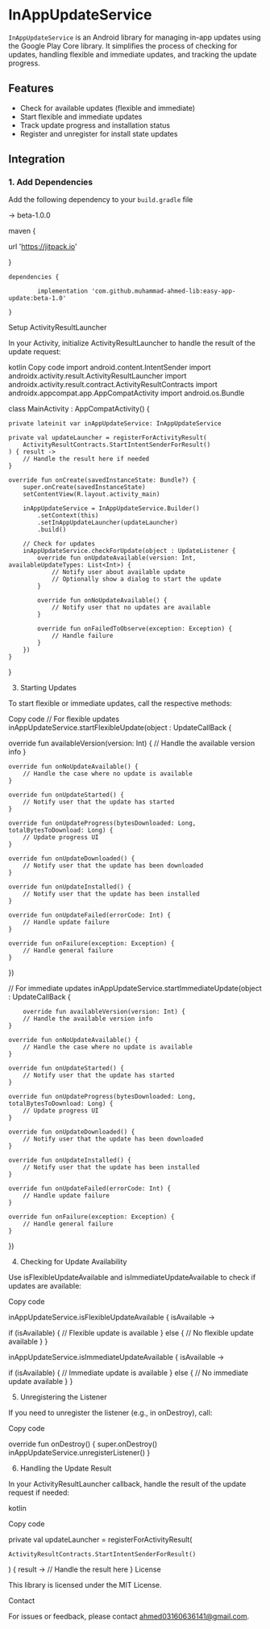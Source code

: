 # InAppUpdateService

`InAppUpdateService` is an Android library for managing in-app updates using the Google Play Core library. It simplifies the process of checking for updates, handling flexible and immediate updates, and tracking the update progress.

## Features

- Check for available updates (flexible and immediate)
- Start flexible and immediate updates
- Track update progress and installation status
- Register and unregister for install state updates

## Integration

### 1. Add Dependencies

Add the following dependency to your `build.gradle` file

<Latest-version> -> beta-1.0.0

maven { 

url 'https://jitpack.io'

}

	dependencies {
 
	        implementation 'com.github.muhammad-ahmed-lib:easy-app-update:beta-1.0'
				 
	}

 Setup ActivityResultLauncher

In your Activity, initialize ActivityResultLauncher to handle the result of the update request:

kotlin
Copy code
import android.content.IntentSender
import androidx.activity.result.ActivityResultLauncher
import androidx.activity.result.contract.ActivityResultContracts
import androidx.appcompat.app.AppCompatActivity
import android.os.Bundle

class MainActivity : AppCompatActivity() {

    private lateinit var inAppUpdateService: InAppUpdateService

    private val updateLauncher = registerForActivityResult(
        ActivityResultContracts.StartIntentSenderForResult()
    ) { result ->
        // Handle the result here if needed
    }

    override fun onCreate(savedInstanceState: Bundle?) {
        super.onCreate(savedInstanceState)
        setContentView(R.layout.activity_main)

        inAppUpdateService = InAppUpdateService.Builder()
            .setContext(this)
            .setInAppUpdateLauncher(updateLauncher)
            .build()

        // Check for updates
        inAppUpdateService.checkForUpdate(object : UpdateListener {
            override fun onUpdateAvailable(version: Int, availableUpdateTypes: List<Int>) {
                // Notify user about available update
                // Optionally show a dialog to start the update
            }

            override fun onNoUpdateAvailable() {
                // Notify user that no updates are available
            }

            override fun onFailedToObserve(exception: Exception) {
                // Handle failure
            }
        })
    }
}

3. Starting Updates

To start flexible or immediate updates, call the respective methods:

Copy code
// For flexible updates
inAppUpdateService.startFlexibleUpdate(object : UpdateCallBack {

 override fun availableVersion(version: Int) {
        // Handle the available version info
    }

    override fun onNoUpdateAvailable() {
        // Handle the case where no update is available
    }

    override fun onUpdateStarted() {
        // Notify user that the update has started
    }

    override fun onUpdateProgress(bytesDownloaded: Long, totalBytesToDownload: Long) {
        // Update progress UI
    }

    override fun onUpdateDownloaded() {
        // Notify user that the update has been downloaded
    }

    override fun onUpdateInstalled() {
        // Notify user that the update has been installed
    }

    override fun onUpdateFailed(errorCode: Int) {
        // Handle update failure
    }

    override fun onFailure(exception: Exception) {
        // Handle general failure
    }
})

// For immediate updates
inAppUpdateService.startImmediateUpdate(object : UpdateCallBack {
   
		override fun availableVersion(version: Int) {
        // Handle the available version info
    }

    override fun onNoUpdateAvailable() {
        // Handle the case where no update is available
    }

    override fun onUpdateStarted() {
        // Notify user that the update has started
    }

    override fun onUpdateProgress(bytesDownloaded: Long, totalBytesToDownload: Long) {
        // Update progress UI
    }

    override fun onUpdateDownloaded() {
        // Notify user that the update has been downloaded
    }

    override fun onUpdateInstalled() {
        // Notify user that the update has been installed
    }

    override fun onUpdateFailed(errorCode: Int) {
        // Handle update failure
    }

    override fun onFailure(exception: Exception) {
        // Handle general failure
    }
})

4. Checking for Update Availability

Use isFlexibleUpdateAvailable and isImmediateUpdateAvailable to check if updates are available:

Copy code

inAppUpdateService.isFlexibleUpdateAvailable { isAvailable ->

 if (isAvailable) {
        // Flexible update is available
    } else {
        // No flexible update available
    }
}

inAppUpdateService.isImmediateUpdateAvailable { isAvailable ->

if (isAvailable) {
        // Immediate update is available
    } else {
        // No immediate update available
    }
}

5. Unregistering the Listener

If you need to unregister the listener (e.g., in onDestroy), call:

Copy code

override fun onDestroy() {
    super.onDestroy()
    inAppUpdateService.unregisterListener()
}

6. Handling the Update Result

In your ActivityResultLauncher callback, handle the result of the update request if needed:

kotlin

Copy code

private val updateLauncher = registerForActivityResult(

    ActivityResultContracts.StartIntentSenderForResult()
) { result ->
    // Handle the result here
}
License

This library is licensed under the MIT License.

Contact

For issues or feedback, please contact ahmed03160636141@gmail.com.
